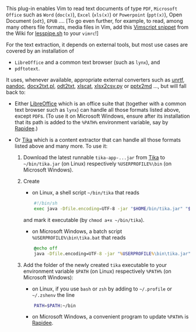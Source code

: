 This plug-in enables Vim to read text documents of type `PDF`, `Microsoft Office` such as `Word` (`doc(x)`), `Excel` (`xls(x)`) or `Powerpoint` (`ppt(x)`), Open Document (`odt`), `EPUB` ....
[To go even further, for example, to read, among many others file formats, media files in Vim, add this [Vimscript  snippet](https://github.com/wofr06/lesspipe/wiki/vim) from the Wiki for [lesspipe.sh](https://github.com/wofr06/lesspipe/) to your `vimrc`!]

For the text extraction, it depends on external tools, but most use cases are covered by an installation of

  - `LibreOffice` and a common text browser (such as `lynx`), and
  - `pdftotext`.

It uses, whenever available, appropriate external converters such as [unrtf](http://ftp.gnu.org/gnu/unrtf/), [pandoc](http://pandoc.org), [docx2txt.pl](https://github.com/arthursucks/docx2txt), [odt2txt](https://github.com/dstosberg/odt2txt), [xlscat](https://github.com/Tux/Spreadsheet-Read/tree/master/scripts), [xlsx2csv.py](https://github.com/dilshod/xlsx2csv) or [pptx2md](https://github.com/ssine/pptx2md) ..., but will fall back to:

- Either [LibreOffice](https://www.libreoffice.org/download/download/) which is an office suite that (together with a common text browser such as `lynx`) can handle all those formats listed above, except `PDF`s.
    (To use it on Microsoft Windows, ensure after its installation that its path is added to the `%PATH%` environment variable, say by [Rapidee](http://www.rapidee.com/).)
- Or [Tika](https://tika.apache.org/download.html) which is a content extractor that can handle all those formats listed above and many more.
    To use it:

    1. Download the latest runnable `tika-app-...jar` from [Tika](https://tika.apache.org/download.html) to `~/bin/tika.jar` (on Linux) respectively `%USERPROFILE%\bin` (on Microsoft Windows).

    0. Create

        - on Linux, a shell script `~/bin/tika` that reads
        ```sh
            #!/bin/sh
            exec java -Dfile.encoding=UTF-8 -jar "$HOME/bin/tika.jar" "$@" 2>/dev/null
        ```
        and mark it executable (by `chmod a+x ~/bin/tika`).

        - on Microsoft Windows, a batch script `%USERPROFILE%\bin\tika.bat` that reads
        ```bat
            @echo off
            java -Dfile.encoding=UTF-8 -jar "%USERPROFILE%\bin\tika.jar" %*
        ```

    0. Add the folder of the newly created `tika` executable to your environment variable `$PATH` (on Linux) respectively `%PATH%` (on Microsoft Windows):

        - on Linux, if you use `bash` or `zsh` by adding to `~/.profile` or `~/.zshenv` the line

        ```sh
            PATH=$PATH:~/bin
        ```

        - on Microsoft Windows, a convenient program to update `%PATH%` is [Rapidee](http://www.rapidee.com/).

